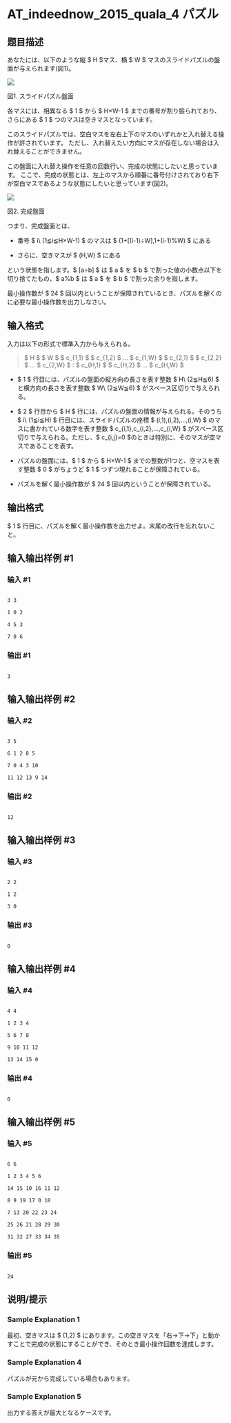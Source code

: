 # AT_indeednow_2015_quala_4 パズル

## 题目描述

[problemUrl]: https://atcoder.jp/contests/indeednow-quala/tasks/indeednow_2015_quala_4

あなたには、以下のような縦 $ H $マス、横 $ W $ マスのスライドパズルの盤面が与えられます(図1)。

![](https://cdn.luogu.com.cn/upload/vjudge_pic/AT_indeednow_2015_quala_4/27c449b69b0c35720b6d1bee41096f7623a661f9.png)  
図1. スライドパズル盤面

   
各マスには、相異なる $ 1 $ から $ H×W-1 $ までの番号が割り振られており、さらにある $ 1 $ つのマスは空きマスとなっています。

このスライドパズルでは、空白マスを左右上下のマスのいずれかと入れ替える操作が許されています。 ただし、入れ替えたい方向にマスが存在しない場合は入れ替えることができません。

この盤面に入れ替え操作を任意の回数行い、完成の状態にしたいと思っています。 ここで、完成の状態とは、左上のマスから順番に番号付けされており右下が空白マスであるような状態にしたいと思っています(図2)。

![](https://cdn.luogu.com.cn/upload/vjudge_pic/AT_indeednow_2015_quala_4/0618fe48636154c76d651eb5484bdec3557384e5.png)  
図2. 完成盤面

   
つまり、完成盤面とは、

- 番号 $ i\ (1≦i≦H×W-1) $ のマスは $ (1+[(i-1)÷W],1+(i-1)%W) $ にある
- さらに、空きマスが $ (H,W) $ にある

という状態を指します。$ [a÷b] $ は $ a $ を $ b $ で割った値の小数点以下を切り捨てたもの、$ a%b $ は $ a $ を $ b $ で割った余りを指します。

最小操作数が $ 24 $ 回以内ということが保障されているとき、パズルを解くのに必要な最小操作数を出力しなさい。

## 输入格式

入力は以下の形式で標準入力から与えられる。

> $ H $ $ W $ $ c_{1,1} $ $ c_{1,2} $ … $ c_{1,W} $ $ c_{2,1} $ $ c_{2,2} $ … $ c_{2,W} $ : $ c_{H,1} $ $ c_{H,2} $ … $ c_{H,W} $

- $ 1 $ 行目には、パズルの盤面の縦方向の長さを表す整数 $ H\ (2≦H≦6) $ と横方向の長さを表す整数 $ W\ (2≦W≦6) $ がスペース区切りで与えられる。
- $ 2 $ 行目から $ H $ 行には、パズルの盤面の情報が与えられる。そのうち $ i\ (1≦i≦H) $ 行目には、スライドパズルの座標 $ (i,1),(i,2),...,(i,W) $ のマスに書かれている数字を表す整数 $ c_{i,1},c_{i,2},...,c_{i,W} $ がスペース区切りで与えられる。ただし、$ c_{i,j}=0 $のときは特別に、そのマスが空マスであることを表す。
- パズルの盤面には、$ 1 $ から $ H×W-1 $ までの整数が1つと、空マスを表す整数 $ 0 $ がちょうど $ 1 $ つずつ現れることが保障されている。
- パズルを解く最小操作数が $ 24 $ 回以内ということが保障されている。

## 输出格式

$ 1 $ 行目に、パズルを解く最小操作数を出力せよ。末尾の改行を忘れないこと。

## 输入输出样例 #1

### 输入 #1

```
3 3
1 0 2
4 5 3
7 8 6
```

### 输出 #1

```
3
```

## 输入输出样例 #2

### 输入 #2

```
3 5
6 1 2 8 5
7 0 4 3 10
11 12 13 9 14
```

### 输出 #2

```
12
```

## 输入输出样例 #3

### 输入 #3

```
2 2
1 2
3 0
```

### 输出 #3

```
0
```

## 输入输出样例 #4

### 输入 #4

```
4 4
1 2 3 4
5 6 7 8
9 10 11 12
13 14 15 0
```

### 输出 #4

```
0
```

## 输入输出样例 #5

### 输入 #5

```
6 6
1 2 3 4 5 6
14 15 10 16 11 12
8 9 19 17 0 18
7 13 20 22 23 24
25 26 21 28 29 30
31 32 27 33 34 35
```

### 输出 #5

```
24
```

## 说明/提示

### Sample Explanation 1

最初、空きマスは $ (1,2) $ にあります。この空きマスを「右→下→下」と動かすことで完成の状態にすることができ、そのとき最小操作回数を達成します。

### Sample Explanation 4

パズルが元から完成している場合もあります。

### Sample Explanation 5

出力する答えが最大となるケースです。